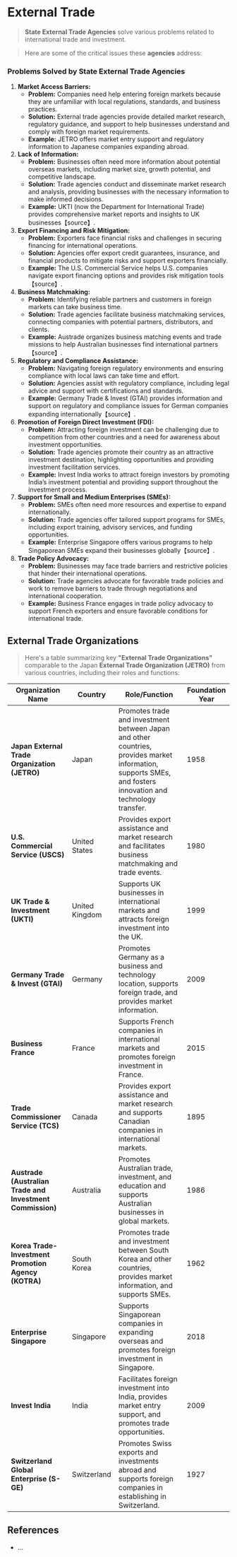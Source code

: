 # External Trade

> **State External Trade Agencies** solve various problems related to international trade and investment.
> 

> Here are some of the critical issues these **agencies** address:
> 

### Problems Solved by State External Trade Agencies

1. **Market Access Barriers:**
    - **Problem:** Companies need help entering foreign markets because they are unfamiliar with local regulations, standards, and business practices.
    - **Solution:** External trade agencies provide detailed market research, regulatory guidance, and support to help businesses understand and comply with foreign market requirements.
    - **Example:** JETRO offers market entry support and regulatory information to Japanese companies expanding abroad.
2. **Lack of Information:**
    - **Problem:** Businesses often need more information about potential overseas markets, including market size, growth potential, and competitive landscape.
    - **Solution:** Trade agencies conduct and disseminate market research and analysis, providing businesses with the necessary information to make informed decisions.
    - **Example:** UKTI (now the Department for International Trade) provides comprehensive market reports and insights to UK businesses【source】.
3. **Export Financing and Risk Mitigation:**
    - **Problem:** Exporters face financial risks and challenges in securing financing for international operations.
    - **Solution:** Agencies offer export credit guarantees, insurance, and financial products to mitigate risks and support exporters financially.
    - **Example:** The U.S. Commercial Service helps U.S. companies navigate export financing options and provides risk mitigation tools【source】.
4. **Business Matchmaking:**
    - **Problem:** Identifying reliable partners and customers in foreign markets can take business time.
    - **Solution:** Trade agencies facilitate business matchmaking services, connecting companies with potential partners, distributors, and clients.
    - **Example:** Austrade organizes business matching events and trade missions to help Australian businesses find international partners【source】.
5. **Regulatory and Compliance Assistance:**
    - **Problem:** Navigating foreign regulatory environments and ensuring compliance with local laws can take time and effort.
    - **Solution:** Agencies assist with regulatory compliance, including legal advice and support with certifications and standards.
    - **Example:** Germany Trade & Invest (GTAI) provides information and support on regulatory and compliance issues for German companies expanding internationally【source】.
6. **Promotion of Foreign Direct Investment (FDI):**
    - **Problem:** Attracting foreign investment can be challenging due to competition from other countries and a need for awareness about investment opportunities.
    - **Solution:** Trade agencies promote their country as an attractive investment destination, highlighting opportunities and providing investment facilitation services.
    - **Example:** Invest India works to attract foreign investors by promoting India’s investment potential and providing support throughout the investment process.
7. **Support for Small and Medium Enterprises (SMEs):**
    - **Problem:** SMEs often need more resources and expertise to expand internationally.
    - **Solution:** Trade agencies offer tailored support programs for SMEs, including export training, advisory services, and funding opportunities.
    - **Example:** Enterprise Singapore offers various programs to help Singaporean SMEs expand their businesses globally【source】.
8. **Trade Policy Advocacy:**
    - **Problem:** Businesses may face trade barriers and restrictive policies that hinder their international operations.
    - **Solution:** Trade agencies advocate for favorable trade policies and work to remove barriers to trade through negotiations and international cooperation.
    - **Example:** Business France engages in trade policy advocacy to support French exporters and ensure favorable conditions for international trade.

## **External Trade Organizations**

> Here's a table summarizing key **"External Trade Organizations"** comparable to the Japan **External Trade Organization (JETRO)** from various countries, including their roles and functions:
> 

| **Organization Name** | **Country** | **Role/Function** | **Foundation Year** |
| --- | --- | --- | --- |
| **Japan External Trade Organization (JETRO)** | Japan | Promotes trade and investment between Japan and other countries, provides market information, supports SMEs, and fosters innovation and technology transfer. | 1958 |
| **U.S. Commercial Service (USCS)** | United States | Provides export assistance and market research and facilitates business matchmaking and trade events. | 1980 |
| **UK Trade & Investment (UKTI)** | United Kingdom | Supports UK businesses in international markets and attracts foreign investment into the UK. | 1999 |
| **Germany Trade & Invest (GTAI)** | Germany | Promotes Germany as a business and technology location, supports foreign trade, and provides market information. | 2009 |
| **Business France** | France | Supports French companies in international markets and promotes foreign investment in France. | 2015 |
| **Trade Commissioner Service (TCS)** | Canada | Provides export assistance and market research and supports Canadian companies in international markets. | 1895 |
| **Austrade (Australian Trade and Investment Commission)** | Australia | Promotes Australian trade, investment, and education and supports Australian businesses in global markets. | 1986 |
| **Korea Trade-Investment Promotion Agency (KOTRA)** | South Korea | Promotes trade and investment between South Korea and other countries, provides market information, and supports SMEs. | 1962 |
| **Enterprise Singapore** | Singapore | Supports Singaporean companies in expanding overseas and promotes foreign investment in Singapore. | 2018 |
| **Invest India** | India | Facilitates foreign investment into India, provides market entry support, and promotes trade opportunities. | 2009 |
| **Switzerland Global Enterprise (S-GE)** | Switzerland | Promotes Swiss exports and investments abroad and supports foreign companies in establishing in Switzerland. | 1927 |

## References

- …
